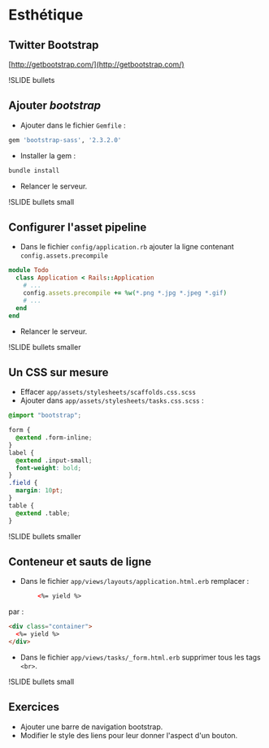 # Esthétique

## Twitter Bootstrap

[http://getbootstrap.com/](http://getbootstrap.com/)

!SLIDE bullets
## Ajouter _bootstrap_
- Ajouter dans le fichier `Gemfile` :

```ruby
gem 'bootstrap-sass', '2.3.2.0'
```

- Installer la gem :

```ruby
bundle install
```

- Relancer le serveur.

!SLIDE bullets small
## Configurer l'asset pipeline

- Dans le fichier `config/application.rb` ajouter la ligne 
contenant `config.assets.precompile`

```ruby
module Todo
  class Application < Rails::Application
    # ...
    config.assets.precompile += %w(*.png *.jpg *.jpeg *.gif)
    # ...
  end
end
```

- Relancer le serveur.

!SLIDE bullets smaller
## Un CSS sur mesure

- Effacer `app/assets/stylesheets/scaffolds.css.scss`
- Ajouter dans `app/assets/stylesheets/tasks.css.scss` :

```css
@import "bootstrap";

form {
  @extend .form-inline;
}
label {
  @extend .input-small;
  font-weight: bold;
}
.field {
  margin: 10pt;
}
table {
  @extend .table;
}
```

!SLIDE bullets smaller
## Conteneur et sauts de ligne

- Dans le fichier `app/views/layouts/application.html.erb` remplacer :

```html
        <%= yield %>
```

  par :

```html
<div class="container">
  <%= yield %>
</div>
```

- Dans le fichier `app/views/tasks/_form.html.erb` supprimer tous les tags
`<br>`.

!SLIDE bullets small
## Exercices

- Ajouter une barre de navigation bootstrap.
- Modifier le style des liens pour leur donner l'aspect d'un bouton.
